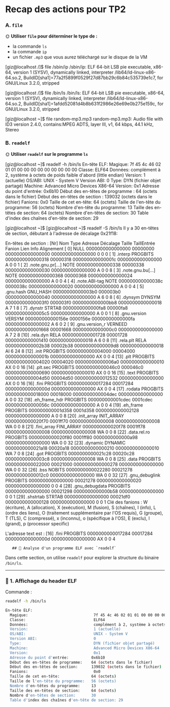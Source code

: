 # Recap des actions pour TP2


### A. `file`

🌞 **Utiliser `file` pour déterminer le type de :**
- la commande `ls`
- la commande `ip`
- un fichier `.mp3` que vous aurez téléchargé sur le disque de la VM

[giz@localhost /]$ file /sbin/ip
/sbin/ip: ELF 64-bit LSB pie executable, x86-64, version 1 (SYSV), dynamically linked, interpreter /lib64/ld-linux-x86-64.so.2, BuildID[sha1]=77a2f5899f0529f27d87bb29c6b84c535739e1c7, for GNU/Linux 3.2.0, stripped

[giz@localhost /]$  file /bin/ls
/bin/ls: ELF 64-bit LSB pie executable, x86-64, version 1 (SYSV), dynamically linked, interpreter /lib64/ld-linux-x86-64.so.2, BuildID[sha1]=1afdd52081d4b8b631f2986e26e69e0b275e159c, for GNU/Linux 3.2.0, stripped

[giz@localhost ~]$ file random-mp3.mp3
random-mp3.mp3: Audio file with ID3 version 2.4.0, contains:MPEG ADTS, layer III, v1, 64 kbps, 44.1 kHz, Stereo

### B. `readelf`

🌞 **Utiliser `readelf` sur le programme `ls`**

[giz@localhost ~]$ readelf -h /bin/ls
En-tête ELF:
  Magique:   7f 45 4c 46 02 01 01 00 00 00 00 00 00 00 00 00
  Classe:                            ELF64
  Données:                          complément à 2, système à octets de poids faible d'abord (little endian)
  Version:                           1 (actuelle)
  OS/ABI:                            UNIX - System V
  Version ABI:                       0
  Type:                              DYN (fichier objet partagé)
  Machine:                           Advanced Micro Devices X86-64
  Version:                           0x1
  Adresse du point d'entrée:         0x6b10
  Début des en-têtes de programme :  64 (octets dans le fichier)
  Début des en-têtes de section :    139032 (octets dans le fichier)
  Fanions:                           0x0
  Taille de cet en-tête:             64 (octets)
  Taille de l'en-tête du programme:  56 (octets)
  Nombre d'en-tête du programme:     13
  Taille des en-têtes de section:    64 (octets)
  Nombre d'en-têtes de section:      30
  Table d'index des chaînes d'en-tête de section: 29




[giz@localhost ~]$ [giz@localhost ~]$ readelf -S /bin/ls
Il y a 30 en-têtes de section, débutant à l'adresse de décalage 0x21f18:

En-têtes de section :
  [Nr] Nom               Type             Adresse           Décalage
       Taille            TaillEntrée      Fanion Lien  Info  Alignement
  [ 0]                   NULL             0000000000000000  00000000
       0000000000000000  0000000000000000           0     0     0
  [ 1] .interp           PROGBITS         0000000000000318  00000318
       000000000000001c  0000000000000000   A       0     0     1
  [ 2] .note.gnu.pr[...] NOTE             0000000000000338  00000338
       0000000000000030  0000000000000000   A       0     0     8
  [ 3] .note.gnu.bu[...] NOTE             0000000000000368  00000368
       0000000000000024  0000000000000000   A       0     0     4
  [ 4] .note.ABI-tag     NOTE             000000000000038c  0000038c
       0000000000000020  0000000000000000   A       0     0     4
  [ 5] .gnu.hash         GNU_HASH         00000000000003b0  000003b0
       0000000000000040  0000000000000000   A       6     0     8
  [ 6] .dynsym           DYNSYM           00000000000003f0  000003f0
       0000000000000bb8  0000000000000018   A       7     1     8
  [ 7] .dynstr           STRTAB           0000000000000fa8  00000fa8
       00000000000005c5  0000000000000000   A       0     0     1
  [ 8] .gnu.version      VERSYM           000000000000156e  0000156e
       00000000000000fa  0000000000000002   A       6     0     2
  [ 9] .gnu.version_r    VERNEED          0000000000001668  00001668
       00000000000000c0  0000000000000000   A       7     2     8
  [10] .rela.dyn         RELA             0000000000001728  00001728
       0000000000001410  0000000000000018   A       6     0     8
  [11] .rela.plt         RELA             0000000000002b38  00002b38
       00000000000009d8  0000000000000018  AI       6    24     8
  [12] .init             PROGBITS         0000000000004000  00004000
       000000000000001b  0000000000000000  AX       0     0     4
  [13] .plt              PROGBITS         0000000000004020  00004020
       00000000000006a0  0000000000000010  AX       0     0     16
  [14] .plt.sec          PROGBITS         00000000000046c0  000046c0
       0000000000000690  0000000000000010  AX       0     0     16
  [15] .text             PROGBITS         0000000000004d50  00004d50
       0000000000012532  0000000000000000  AX       0     0     16
  [16] .fini             PROGBITS         0000000000017284  00017284
       000000000000000d  0000000000000000  AX       0     0     4
  [17] .rodata           PROGBITS         0000000000018000  00018000
       0000000000004dec  0000000000000000   A       0     0     32
  [18] .eh_frame_hdr     PROGBITS         000000000001cdec  0001cdec
       000000000000056c  0000000000000000   A       0     0     4
  [19] .eh_frame         PROGBITS         000000000001d358  0001d358
       0000000000002128  0000000000000000   A       0     0     8
  [20] .init_array       INIT_ARRAY       0000000000020f70  0001ff70
       0000000000000008  0000000000000008  WA       0     0     8
  [21] .fini_array       FINI_ARRAY       0000000000020f78  0001ff78
       0000000000000008  0000000000000008  WA       0     0     8
  [22] .data.rel.ro      PROGBITS         0000000000020f80  0001ff80
       0000000000000a98  0000000000000000  WA       0     0     32
  [23] .dynamic          DYNAMIC          0000000000021a18  00020a18
       0000000000000210  0000000000000010  WA       7     0     8
  [24] .got              PROGBITS         0000000000021c28  00020c28
       00000000000003c8  0000000000000008  WA       0     0     8
  [25] .data             PROGBITS         0000000000022000  00021000
       0000000000000278  0000000000000000  WA       0     0     32
  [26] .bss              NOBITS           0000000000022280  00021278
       00000000000012c0  0000000000000000  WA       0     0     32
  [27] .gnu_debuglink    PROGBITS         0000000000000000  00021278
       0000000000000020  0000000000000000           0     0     4
  [28] .gnu_debugdata    PROGBITS         0000000000000000  00021298
       0000000000000b58  0000000000000000           0     0     1
  [29] .shstrtab         STRTAB           0000000000000000  00021df0
       0000000000000128  0000000000000000           0     0     1
Clé des fanions :
  W (écriture), A (allocation), X (exécution), M (fusion), S (chaînes), I (info),
  L (ordre des liens), O (traitement supplémentaire par l'OS requis), G (groupe),
  T (TLS), C (compressé), x (inconnu), o (spécifique à l'OS), E (exclu),
  l (grand), p (processor specific)



L'adresse text est :
[16] .fini             PROGBITS         0000000000017284  00017284
       000000000000000d  0000000000000000  AX       0     0     4


       ## 🧠 Analyse d'un programme ELF avec `readelf`

Dans cette section, on utilise `readelf` pour explorer la structure du binaire `/bin/ls`.

---

### 📌 1. Affichage du header ELF

Commande :
```bash
readelf -h /bin/ls

En-tête ELF:
  Magique:                             7f 45 4c 46 02 01 01 00 00 00 00 00 00 00 00 00
  Classe:                              ELF64
  Données:                             complément à 2, système à octets de poids faible d'abord (little endian)
  Version:                             1 (actuelle)
  OS/ABI:                              UNIX - System V
  Version ABI:                         0
  Type:                                DYN (fichier objet partagé)
  Machine:                             Advanced Micro Devices X86-64
  Version:                             0x1
  Adresse du point d'entrée:          0x6b10
  Début des en-têtes de programme:    64 (octets dans le fichier)
  Début des en-têtes de section:      139032 (octets dans le fichier)
  Fanions:                             0x0
  Taille de cet en-tête:              64 (octets)
  Taille de l'en-tête du programme:   56 (octets)
  Nombre d'en-têtes du programme:     13
  Taille des en-têtes de section:     64 (octets)
  Nombre d'en-têtes de section:       30
  Table d'index des chaînes d'en-tête de section: 29

